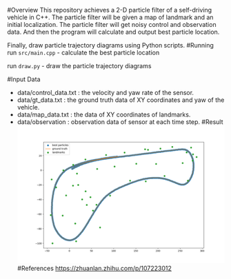 #Overview
This repository achieves a 2-D particle filter of a self-driving vehicle in C++. The particle filter will be given a map of landmark and an initial localization. The particle filter will get noisy control and observation data. And then the program will calculate and output best particle location.

Finally, draw particle trajectory diagrams using Python scripts.
#Running
run `src/main.cpp` - calculate the best particle location

run `draw.py` - draw the particle trajectory diagrams

#Input Data
- data/control_data.txt : the velocity and yaw rate of the sensor.
- data/gt_data.txt : the ground truth data of XY coordinates and yaw of the vehicle.
- data/map_data.txt : the data of XY coordinates of landmarks.
- data/observation : observation data of sensor at each time step.
#Result
![pipeline](./pic/Figure_1.png)
#References
https://zhuanlan.zhihu.com/p/107223012
